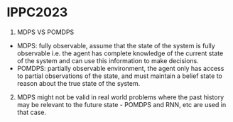 # IPPC2023


1. MDPS VS POMDPS
- MDPS: fully observable, assume that the state of the system is fully observable i.e. the agent has complete knowledge of the current state of the system and can use this information to make decisions.
- POMDPS: partially observable environment, the agent only has access to partial observations of the state, and must maintain a belief state to reason about the true state of the system. 

2. MDPS might not be valid in real world problems where the past history may be relevant to the future state - POMDPS and RNN, etc are used in that case.
